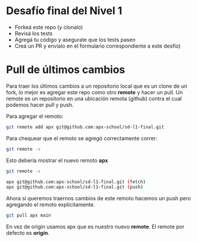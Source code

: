 # Desafío final del Nivel 1

- Forkeá este repo (y clonalo)
- Revisá los tests
- Agregá tu código y asegurate que los tests pasen
- Creá un PR y envialo en el formulario correspondiente a este desfío)

# Pull de últimos cambios

Para traer los últimos cambios a un repositorio local que es un clone de un fork, lo mejor es agregar este repo como otro **remote** y hacer un pull. Un remote es un repositorio en una ubicación remota (github) contra el cual podemos hacer pull y push.

Para agregar el remoto:

```sh
git remote add apx git@github.com:apx-school/sd-l1-final.git
```

Para chequear que el remoto se agregó correctamente correr:

```sh
git remote -v
```

Esto debería mostrar el nuevo remoto **apx**

```sh
git remote -v

apx	git@github.com:apx-school/sd-l1-final.git (fetch)
apx	git@github.com:apx-school/sd-l1-final.git (push)
```

Ahora si queremos traernos cambios de este remoto hacemos un push pero agregando el remoto explicitamente.

```sh
git pull apx main
```

En vez de origin usamos apx que es nuestro nuevo **remote**. El remote por defecto es **origin**.
